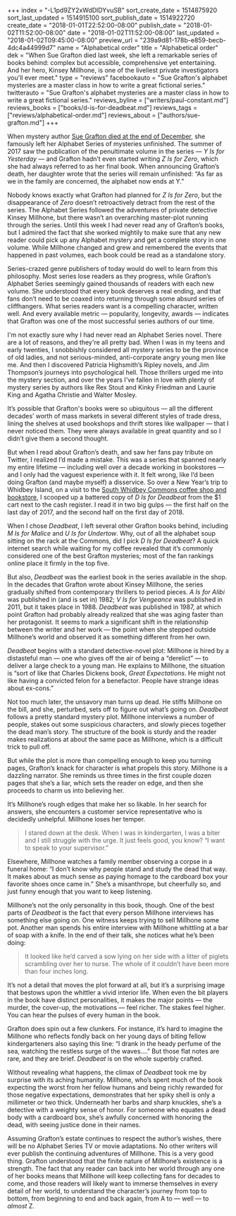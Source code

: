 +++
index = "-L1pd9ZY2xWdDlDYvuSB"
sort_create_date = 1514875920
sort_last_updated = 1514915100
sort_publish_date = 1514922720
create_date = "2018-01-01T22:52:00-08:00"
publish_date = "2018-01-02T11:52:00-08:00"
date = "2018-01-02T11:52:00-08:00"
last_updated = "2018-01-02T09:45:00-08:00"
preview_url = "239a9d81-178b-e859-becb-4dc4a44999d7"
name = "Alphabetical order"
title = "Alphabetical order"
dek = "When Sue Grafton died last week, she left a remarkable series of books behind: complex but accessible, comprehensive yet entertaining. And her hero, Kinsey Millhone, is one of the liveliest private investigators you'll ever meet."
type = "reviews"
facebookauto = "Sue Grafton's alphabet mysteries are a master class in how to write a great fictional series."
twitterauto = "Sue Grafton's alphabet mysteries are a master class in how to write a great fictional series."
reviews_byline = ["writers/paul-constant.md"]
reviews_books = ["books/d-is-for-deadbeat.md"]
reviews_tags = ["reviews/alphabetical-order.md"]
reviews_about = ["authors/sue-grafton.md"]
+++

When mystery author [Sue Grafton died at the end of December](https://www.washingtonpost.com/local/obituaries/sue-grafton-whose-alphabet-mysteries-became-best-sellers-dies-at-77/2017/12/29/395e95f0-ecd9-11e7-8a6a-80acf0774e64_story.html?utm_term=.0cbcadbe245c), she famously left her Alphabet Series of mysteries unfinished. The summer of 2017 saw the publication of the penultimate volume in the series — *Y Is for Yesterday* — and Grafton hadn’t even started writing *Z Is for Zero*, which she had always referred to as her final book. When announcing Grafton’s death, her daughter wrote that the series will remain unfinished: “As far as we in the family are concerned, the alphabet now ends at Y.”

Nobody knows exactly what Grafton had planned for *Z Is for Zero*, but the disappearance of *Zero* doesn’t retroactively detract from the rest of the series. The Alphabet Series followed the adventures of private detective Kinsey Millhone, but there wasn’t an overarching master-plot running through the series. Until this week I had never read any of Grafton’s books, but I admired the fact that she worked mightily to make sure that any new reader could pick up any Alphabet mystery and get a complete story in one volume. While Millhone changed and grew and remembered the events that happened in past volumes, each book could be read as a standalone story. 

Series-crazed genre publishers of today would do well to learn from this philosophy. Most series lose readers as they progress, while Grafton’s Alphabet Series seemingly gained thousands of readers with each new volume. She understood that every book deserves a real ending, and that fans don’t need to be coaxed into returning through some absurd series of cliffhangers. What series readers want is a compelling character, written well. And every available metric — popularity, longevity, awards — indicates that Grafton was one of the most successful series authors of our time.

<div class="break"></div>

I'm not exactly sure why I had never read an Alphabet Series novel. There are a lot of reasons, and they're all pretty bad. When I was in my teens and early twenties, I snobbishly considered all mystery series to be the province of old ladies, and not serious-minded, anti-corporate angry young men like me. And then I discovered Patricia Highsmith’s Ripley novels, and Jim Thompson’s journeys into psychological hell. Those thrillers urged me into the mystery section, and over the years I’ve fallen in love with plenty of mystery series by authors like Rex Stout and Kinky Friedman and Laurie King and Agatha Christie and Walter Mosley.

It’s possible that Grafton's books were so ubiquitous — all the different decades’ worth of mass markets in several different styles of trade dress, lining the shelves at used bookshops and thrift stores like wallpaper — that I never noticed them. They were always available in great quantity and so I didn’t give them a second thought.

But when I read about Grafton’s death, and saw her fans pay tribute on Twitter, I realized I’d made a mistake. This was a series that spanned nearly my entire lifetime — including well over a decade working in bookstores — and I only had the vaguest experience with it. It felt wrong, like I’d been doing Grafton (and maybe myself) a disservice. So over a New Year’s trip to Whidbey Island, on a visit to the [South Whidbey Commons coffee shop and bookstore](http://southwhidbeycommons.org/contact/), I scooped up a battered copy of *D Is for Deadbeat* from the $1 cart next to the cash register. I read it in two big gulps — the first half on the last day of 2017, and the second half on the first day of 2018.

When I chose *Deadbeat*, I left several other Grafton books behind, including *M Is for Malice* and *U Is for Undertow*. Why, out of all the alphabet soup sitting on the rack at the Commons, did I pick *D Is for Deadbeat*? A quick internet search while waiting for my coffee revealed that it’s commonly considered one of the best Grafton mysteries; most of the fan rankings online place it firmly in the top five. 

But also, *Deadbeat* was the earliest book in the series available in the shop. In the decades that Grafton wrote about Kinsey Millhone, the series gradually shifted from contemporary thrillers to period pieces. *A Is for Alibi* was published in (and is set in) 1982; *V Is for Vengeance* was published in 2011, but it takes place in 1988. *Deadbeat* was published in 1987, at which point Grafton had probably already realized that she was aging faster than her protagonist. It seems to mark a significant shift in the relationship between the writer and her work — the point when she stepped outside Millhone’s world and observed it as something different from her own.

<div class="break"></div>

*Deadbeat* begins with a standard detective-novel plot: Millhone is hired by a distasteful man — one who gives off the air of being a “derelict” — to deliver a large check to a young man. He explains to Millhone, the situation is “sort of like that Charles Dickens book, *Great Expectations*. He might not like having a convicted felon for a benefactor. People have strange ideas about ex-cons.” 

Not too much later, the unsavory man turns up dead. He stiffs Millhone on the bill, and she, perturbed, sets off to figure out what’s going on. *Deadbeat* follows a pretty standard mystery plot. Millhone interviews a number of people, stakes out some suspicious characters, and slowly pieces together the dead man’s story. The structure of the book is sturdy and the reader makes realizations at about the same pace as Millhone, which is a difficult trick to pull off.

But while the plot is more than compelling enough to keep you turning pages, Grafton’s knack for character is what propels this story. Millhone is a dazzling narrator. She reminds us three times in the first couple dozen pages that she’s a liar, which sets the reader on edge, and then she proceeds to charm us into believing her.

It’s Millhone’s rough edges that make her so likable. In her search for answers, she encounters a customer service representative who is decidedly unhelpful. Millhone loses her temper.

<blockquote>I stared down at the desk. When I was in kindergarten, I was a biter and I still struggle with the urge. It just feels good, you know? “I want to speak to your supervisor.”</blockquote>

Elsewhere, Millhone watches a family member observing a corpse in a funeral home: “I don’t know why people stand and study the dead that way. It makes about as much sense as paying homage to the cardboard box your favorite shoes once came in.” She’s a misanthrope, but cheerfully so, and just funny enough that you want to keep listening.

Millhone’s not the only personality in this book, though. One of the best parts of *Deadbeat* is the fact that every person Millhone interviews has something else going on. One witness keeps trying to sell Millhone some pot. Another man spends his entire interview with Millhone whittling at a bar of soap with a knife. In the end of their talk, she notices what he’s been doing:

<blockquote>It looked like he’d carved a sow lying on her side with a litter of piglets scrambling over her to nurse. The whole of it couldn’t have been more than four inches long.</blockquote>

It’s not a detail that moves the plot forward at all, but it’s a surprising image that bestows upon the whittler a vivid interior life. When even the bit players in the book have distinct personalities, it makes the major points — the murder, the cover-up, the motivations — feel richer. The stakes feel higher. You can hear the pulses of every human in the book.

Grafton does spin out a few clunkers. For instance, it’s hard to imagine the Millhone who reflects fondly back on her young days of biting fellow kindergarteners also saying this line: “I drank in the heady perfume of the sea, watching the restless surge of the waves….” But those flat notes are rare, and they are brief. *Deadbeat* is on the whole superbly crafted.

Without revealing what happens, the climax of *Deadbeat* took me by surprise with its aching humanity. Millhone, who’s spent much of the book expecting the worst from her fellow humans and being richly rewarded for those negative expectations, demonstrates that her spiky shell is only a millimeter or two thick. Underneath her barbs and sharp knuckles, she’s a detective with a weighty sense of honor. For someone who equates a dead body with a cardboard box, she’s awfully concerned with honoring the dead, with seeing justice done in their names. 

<div class="break"></div>

Assuming Grafton’s estate continues to respect the author’s wishes, there will be no Alphabet Series TV or movie adaptations. No other writers will ever publish the continuing adventures of Millhone. This is a very good thing. Grafton understood that the finite nature of Millhone’s existence is a strength. The fact that any reader can back into her world through any one of her books means that Millhone will keep collecting fans for decades to come, and those readers will likely want to immerse themselves in every detail of her world, to understand the character’s journey from top to bottom, from beginning to end and back again, from A to — well — to *almost* Z.
